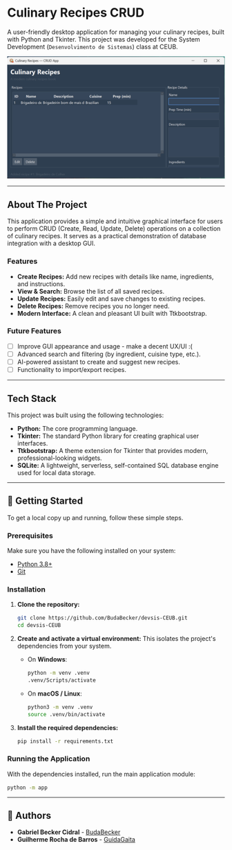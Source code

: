 # Culinary Recipes CRUD

A user-friendly desktop application for managing your culinary recipes, built with Python and Tkinter. This project was developed for the System Development (`Desenvolvimento de Sistemas`) class at CEUB.

![Application Screenshot](app/img/readme_img.png)

---

## About The Project

This application provides a simple and intuitive graphical interface for users to perform CRUD (Create, Read, Update, Delete) operations on a collection of culinary recipes. It serves as a practical demonstration of database integration with a desktop GUI.

### Features

- **Create Recipes:** Add new recipes with details like name, ingredients, and instructions.
- **View & Search:** Browse the list of all saved recipes.
- **Update Recipes:** Easily edit and save changes to existing recipes.
- **Delete Recipes:** Remove recipes you no longer need.
- **Modern Interface:** A clean and pleasant UI built with Ttkbootstrap.

### Future Features

- [ ] Improve GUI appearance and usage - make a decent UX/UI :(
- [ ] Advanced search and filtering (by ingredient, cuisine type, etc.).
- [ ] AI-powered assistant to create and suggest new recipes.
- [ ] Functionality to import/export recipes.

---

## Tech Stack

This project was built using the following technologies:

- **Python:** The core programming language.
- **Tkinter:** The standard Python library for creating graphical user interfaces.
- **Ttkbootstrap:** A theme extension for Tkinter that provides modern, professional-looking widgets.
- **SQLite:** A lightweight, serverless, self-contained SQL database engine used for local data storage.

---

## 🚀 Getting Started

To get a local copy up and running, follow these simple steps.

### Prerequisites

Make sure you have the following installed on your system:

- [Python 3.8+](https://www.python.org/downloads/)
- [Git](https://git-scm.com/downloads/)

### Installation

1.  **Clone the repository:**

    ```sh
    git clone https://github.com/BudaBecker/devsis-CEUB.git
    cd devsis-CEUB
    ```

2.  **Create and activate a virtual environment:** This isolates the project's dependencies from your system.

    - On **Windows**:
      ```sh
      python -m venv .venv
      .venv/Scripts/activate
      ```
    - On **macOS / Linux**:
      ```sh
      python3 -m venv .venv
      source .venv/bin/activate
      ```

3.  **Install the required dependencies:**
    ```sh
    pip install -r requirements.txt
    ```

### Running the Application

With the dependencies installed, run the main application module:

```sh
python -m app
```

---

## 👥 Authors

- **Gabriel Becker Cidral** - [BudaBecker](https://github.com/BudaBecker)
- **Guilherme Rocha de Barros** - [GuidaGaita](https://github.com/GuidaGaita)
